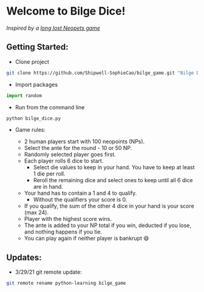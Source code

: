 # Welcome to Bilge Dice! 

_Inspired by a [long lost Neopets game](http://www.jellyneo.net/?go=bilge_dice)_

## Getting Started: 

- Clone project
```bash
git clone https://github.com/Shipwell-SophieCao/bilge_game.git "Bilge Dice"
```

- Import packages
```python
import random
```

- Run from the command line
```bash
python bilge_dice.py
```

- Game rules:

	- 2 human players start with 100 neopoints (NPs).
	- Select the ante for the round - 10 or 50 NP.
	- Randomly selected player goes first.
	- Each player rolls 6 dice to start. 
		- Select die values to keep in your hand. You have to keep at least 1 die per roll. 
		- Reroll the remaining dice and select ones to keep until all 6 dice are in hand. 
	- Your hand has to contain a 1 and 4 to qualify. 
		- Without the qualifiers your score is 0.
	- If you qualify, the sum of the other 4 dice in your hand is your score (max 24).
	- Player with the highest score wins.
	- The ante is added to your NP total if you win, deducted if you lose, and nothing happens if you tie. 
	- You can play again if neither player is bankrupt :smile:

## Updates:

- 3/29/21 git remote update: 
```bash
git remote rename python-learning bilge_game
```